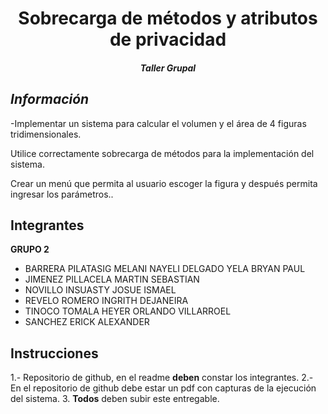 ﻿# <center>Sobrecarga de métodos y atributos de privacidad</center>

<center><h5> Taller Grupal </h5></center>

## *Información*

 -Implementar un sistema para calcular el volumen y el área de 4 figuras tridimensionales.

Utilice correctamente sobrecarga de métodos para la implementación del sistema.

Crear un menú que permita al usuario escoger la figura y después permita ingresar los parámetros..

## Integrantes
**GRUPO 2**
 - BARRERA PILATASIG MELANI NAYELI DELGADO YELA BRYAN PAUL 
 - JIMENEZ  PILLACELA MARTIN SEBASTIAN 
 - NOVILLO INSUASTY JOSUE ISMAEL 
 - REVELO ROMERO INGRITH DEJANEIRA 
 - TINOCO TOMALA HEYER ORLANDO VILLARROEL
 - SANCHEZ ERICK ALEXANDER

## Instrucciones
1.- Repositorio de github, en el readme  **deben**  constar los integrantes.
2.- En el repositorio de github debe estar un pdf con capturas de la ejecución del sistema.
3.  **Todos**  deben subir este entregable.


